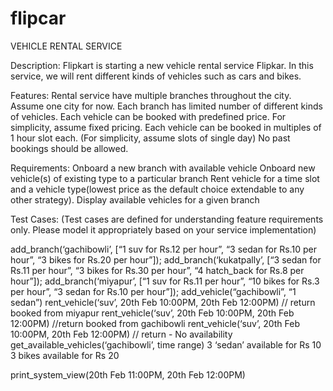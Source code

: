 # flipcar
VEHICLE RENTAL SERVICE

Description:
Flipkart is starting a new vehicle rental service Flipkar. In this service, we will rent different kinds of vehicles such as cars and bikes.

Features:
Rental service have multiple branches throughout the city. Assume one city for now.
Each branch has limited number of different kinds of vehicles.
Each vehicle can be booked with predefined price. For simplicity, assume fixed pricing.
Each vehicle can be booked in multiples of 1 hour slot each. (For simplicity, assume slots of single day)
No past bookings should be allowed.

Requirements:
Onboard a new branch with available vehicle
Onboard new vehicle(s) of existing type to a particular branch
Rent vehicle for a time slot and a vehicle type(lowest price as the default choice extendable to any other strategy).
Display available vehicles for a given branch

Test Cases:
(Test cases are defined for understanding feature requirements only. Please model it appropriately based on your service implementation)

add_branch(‘gachibowli’, [“1 suv for Rs.12 per hour”, “3 sedan for Rs.10 per hour”, “3 bikes for Rs.20 per hour”]);
add_branch(‘kukatpally’, [“3 sedan for Rs.11 per hour”, “3 bikes for Rs.30 per hour”, “4 hatch_back for Rs.8 per hour”]);
add_branch(‘miyapur’, [“1 suv for Rs.11 per hour”, “10 bikes for Rs.3 per hour”, “3 sedan for Rs.10 per hour”]);
add_vehicle(“gachibowli”, “1 sedan”)
rent_vehicle(‘suv’, 20th Feb 10:00PM, 20th Feb 12:00PM) // return booked from miyapur
rent_vehicle(‘suv’, 20th Feb 10:00PM, 20th Feb 12:00PM) //return booked from gachibowli
rent_vehicle(‘suv’, 20th Feb 10:00PM, 20th Feb 12:00PM) // return - No availability
get_available_vehicles(‘gachibowli’, time range)
3 ‘sedan’ available for Rs 10
3 bikes available for Rs 20

print_system_view(20th Feb 11:00PM, 20th Feb 12:00PM)


